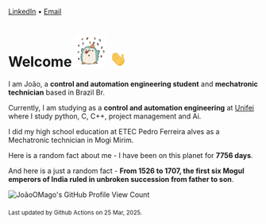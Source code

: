 [LinkedIn](https://www.linkedin.com/in/joão-pedro-gozzoli-b95641301/) &bull;
[Email](joaopedrogozzoli@gmail.com)

# Welcome <img src="happy.gif" height="64px" /> <img src="wave.gif" height="32px" />

I am João, a  **control and automation engineering student** and **mechatronic technician** based in Brazil Br.

Currently, I am studying as a **control and automation engineering** at [Unifei](https://unifei.edu.br) where I study python, C, C++, project management and Ai.

I did my high school education at ETEC Pedro Ferreira alves as a Mechatronic technician in Mogi Mirim.

Here is a random fact about me - I have been on this planet for **7756 days**.

And here is a just a random fact -  **From 1526 to 1707, the first six Mogul emperors of India ruled in unbroken succession from father to son**.

![JoãoOMago's GitHub Profile View Count](https://komarev.com/ghpvc/?username=JoaoOMago)

<sub>Last updated by Github Actions on 25 Mar, 2025.</sub>
